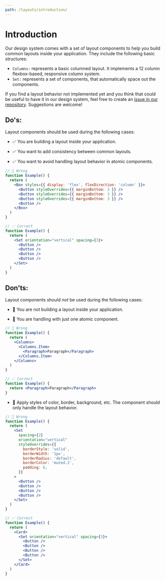 ```yaml
---
path: /layouts/introduction/
---
```


# Introduction

Our design system comes with a set of layout components to help you build common layouts inside your application. They include the following basic structures:

- `Columns:` represents a basic columned layout. It implements a 12 column flexbox-based, responsive column system.
- `Set:` represents a set of components, that automatically space out the components.

If you find a layout behavior not implemented yet and you think that could be useful to have it in our design system, feel free to create an [issue in our repository](https://github.com/vtex/onda/issues/new/choose). Suggestions are welcome!


## Do's:

Layout components should be used during the following cases:

- ✅ You are building a layout inside your application.

- ✅ You want to add consistency between common layouts.

- ✅ You want to avoid handling layout behavior in atomic components.

```jsx static
// 🚫 Wrong
function Example() {
  return (
    <Box styles={{ display: 'flex', flexDirection: 'column' }}>
      <Button styleOverrides={{ marginBottom: 3 }} />
      <Button styleOverrides={{ marginBottom: 3 }} />
      <Button styleOverrides={{ marginBottom: 3 }} />
      <Button />
    </Box>
  )
}

// ✅ Correct
function Example() {
  return (
    <Set orientation="vertical" spacing={3}>
      <Button />
      <Button />
      <Button />
      <Button />
    </Set>
  )
}
```

## Don'ts:

Layout components should *not* be used during the following cases:

- 🚫 You are not building a layout inside your application.

- 🚫 You are handling with just one atomic component.

```jsx static
// 🚫 Wrong
function Example() {
  return (
    <Columns>
      <Columns.Item>
        <Paragraph>Paragraph</Paragraph>
      </Columns.Item>
    </Columns>
  )
}

// ✅ Correct
function Example() {
  return <Paragraph>Paragraph</Paragraph>
}
```

- 🚫 Apply styles of color, border, background, etc. The component should only handle the layout behavior.

```jsx static
// 🚫 Wrong
function Example() {
  return (
    <Set
      spacing={2}
      orientation="vertical"
      styleOverrides={{
        borderStyle: 'solid',
        borderWidth: '1px',
        borderRadius: 'default',
        borderColor: 'muted.2',
        padding: 6,
      }}
    >
      <Button />
      <Button />
      <Button />
      <Button />
    </Set>
  )
}

// ✅ Correct
function Example() {
  return (
    <Card>
      <Set orientation="vertical" spacing={3}>
        <Button />
        <Button />
        <Button />
        <Button />
      </Set>
    </Card>
  )
}
```



